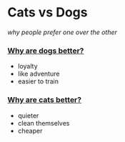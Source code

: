 # Cats vs Dogs
*why people prefer one over the other*


### [Why are dogs better?](https://www.thesprucepets.com/reasons-dogs-are-better-than-cats-1118371)
* loyalty
* like adventure
* easier to train
### [Why are cats better?](https://www.thesprucepets.com/why-cats-are-better-than-dogs-554880)
* quieter
* clean themselves
* cheaper

